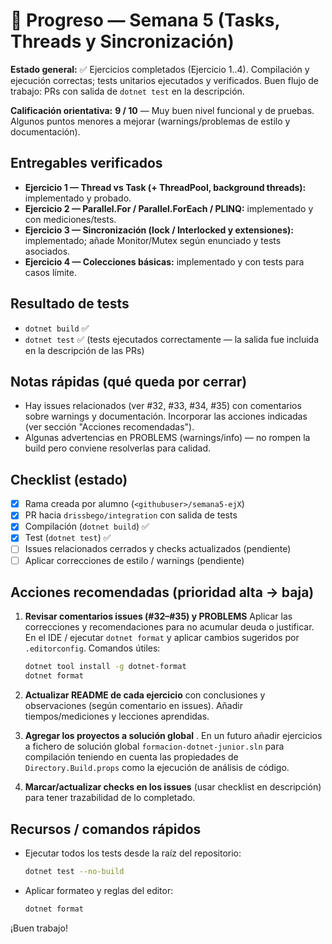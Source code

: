 # 🚧 Progreso — Semana 5 (Tasks, Threads y Sincronización)

**Estado general:** ✅ Ejercicios completados (Ejercicio 1..4). Compilación y ejecución correctas; tests unitarios ejecutados y verificados. Buen flujo de trabajo: PRs con salida de `dotnet test` en la descripción.

**Calificación orientativa:** **9 / 10** — Muy buen nivel funcional y de pruebas. Algunos puntos menores a mejorar (warnings/problemas de estilo y documentación).

## Entregables verificados

- **Ejercicio 1 — Thread vs Task (+ ThreadPool, background threads):** implementado y probado.
- **Ejercicio 2 — Parallel.For / Parallel.ForEach / PLINQ:** implementado y con mediciones/tests.
- **Ejercicio 3 — Sincronización (lock / Interlocked y extensiones):** implementado; añade Monitor/Mutex según enunciado y tests asociados.
- **Ejercicio 4 — Colecciones básicas:** implementado y con tests para casos límite.

## Resultado de tests

- `dotnet build` ✅
- `dotnet test` ✅ (tests ejecutados correctamente — la salida fue incluida en la descripción de las PRs)

## Notas rápidas (qué queda por cerrar)

- Hay issues relacionados (ver #32, #33, #34, #35) con comentarios sobre warnings y documentación. Incorporar las acciones indicadas (ver sección "Acciones recomendadas").
- Algunas advertencias en PROBLEMS (warnings/info) — no rompen la build pero conviene resolverlas para calidad.

## Checklist (estado)

- [x] Rama creada por alumno (`<githubuser>/semana5-ejX`)
- [x] PR hacia `drissbego/integration` con salida de tests
- [x] Compilación (`dotnet build`) ✅
- [x] Test (`dotnet test`) ✅
- [ ] Issues relacionados cerrados y checks actualizados (pendiente)
- [ ] Aplicar correcciones de estilo / warnings (pendiente)

## Acciones recomendadas (prioridad alta → baja)

1. **Revisar comentarios issues (#32–#35) y PROBLEMS** Aplicar las correcciones y recomendaciones para no acumular deuda o justificar.  En el IDE / ejecutar `dotnet format` y aplicar cambios sugeridos por `.editorconfig`. Comandos útiles:

   ```bash
   dotnet tool install -g dotnet-format
   dotnet format
   ```

2. **Actualizar README de cada ejercicio** con conclusiones y observaciones (según comentario en issues). Añadir tiempos/mediciones y lecciones aprendidas.
3. **Agregar los proyectos a solución global** . En un futuro añadir ejercicios a fichero de solución global `formacion-dotnet-junior.sln` para compilación teniendo en cuenta las propiedades de `Directory.Build.props` como  la ejecución de análisis de código.
4. **Marcar/actualizar checks en los issues** (usar checklist en descripción) para tener trazabilidad de lo completado.

## Recursos / comandos rápidos

- Ejecutar todos los tests desde la raíz del repositorio:

  ```bash
  dotnet test --no-build
  ```

- Aplicar formateo y reglas del editor:

  ```bash
  dotnet format
  ```

¡Buen trabajo!
